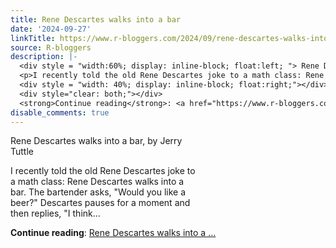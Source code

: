 ```yaml
---
title: Rene Descartes walks into a bar
date: '2024-09-27'
linkTitle: https://www.r-bloggers.com/2024/09/rene-descartes-walks-into-a-bar/
source: R-bloggers
description: |-
  <div style = "width:60%; display: inline-block; float:left; "> Rene Descartes walks into a bar, by Jerry Tuttle</p>
  <p>I recently told the old Rene Descartes joke to a math class: Rene Descartes walks into a bar. The bartender asks, "Would you like a beer?" Descartes pauses for a moment and then replies, "I think...</p></div>
  <div style = "width: 40%; display: inline-block; float:right;"></div>
  <div style="clear: both;"></div>
  <strong>Continue reading</strong>: <a href="https://www.r-bloggers.com/2024/09/rene-descartes-walks-into-a-bar/">Rene Descartes walks into a ...
disable_comments: true
---
```

<div style = "width:60%; display: inline-block; float:left; "> Rene Descartes walks into a bar, by Jerry Tuttle</p>
<p>I recently told the old Rene Descartes joke to a math class: Rene Descartes walks into a bar. The bartender asks, "Would you like a beer?" Descartes pauses for a moment and then replies, "I think...</p></div>
<div style = "width: 40%; display: inline-block; float:right;"></div>
<div style="clear: both;"></div>
<strong>Continue reading</strong>: <a href="https://www.r-bloggers.com/2024/09/rene-descartes-walks-into-a-bar/">Rene Descartes walks into a ...
